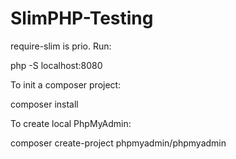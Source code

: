 # SlimPHP-Testing

require-slim is prio. Run:

php -S localhost:8080

To init a composer project: 

composer install

To create local PhpMyAdmin:

composer create-project phpmyadmin/phpmyadmin
